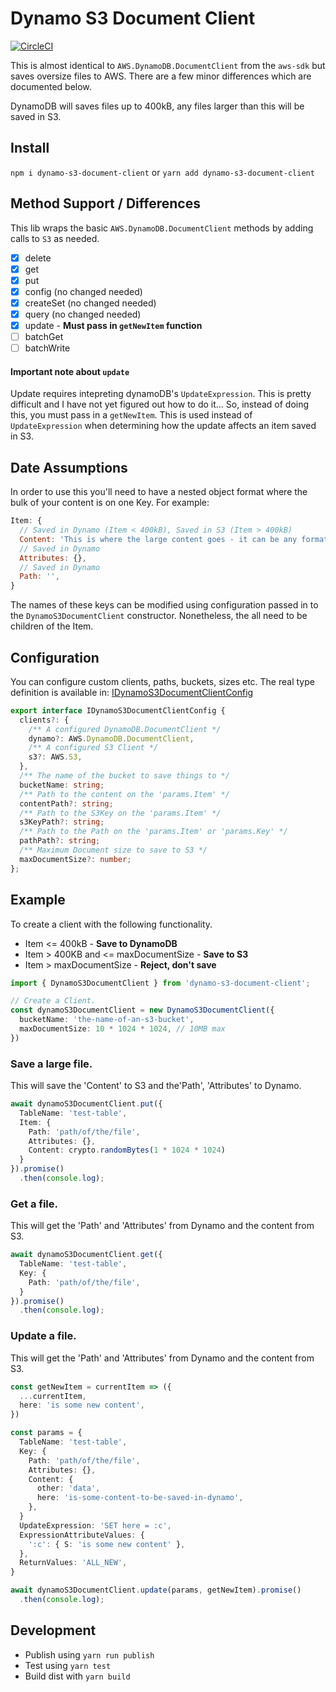 # Dynamo S3 Document Client

[![CircleCI](https://circleci.com/gh/MrBlenny/dynamo-s3-document-client.svg?style=svg)](https://circleci.com/gh/MrBlenny/dynamo-s3-document-client)

This is almost identical to `AWS.DynamoDB.DocumentClient` from the `aws-sdk` but saves oversize files to AWS. There are a few minor differences which are documented below.

DynamoDB will saves files up to 400kB, any files larger than this will be saved in S3.

## Install
`npm i dynamo-s3-document-client` or `yarn add dynamo-s3-document-client`

## Method Support / Differences

This lib wraps the basic `AWS.DynamoDB.DocumentClient` methods by adding calls to `S3` as needed.

- [x] delete
- [x] get
- [x] put
- [x] config (no changed needed)
- [x] createSet (no changed needed)
- [x] query (no changed needed)
- [x] update - **Must pass in `getNewItem` function**
- [ ] batchGet
- [ ] batchWrite

#### Important note about `update`

Update requires intepreting dynamoDB's `UpdateExpression`. This is pretty difficult and I have not yet figured out how to do it... So, instead of doing this, you must pass in a `getNewItem`. This is used instead of `UpdateExpression` when determining how the update affects an item saved in S3.

## Date Assumptions

In order to use this you'll need to have a nested object format where the bulk of your content is on one Key. For example:

```js
Item: {
  // Saved in Dynamo (Item < 400kB), Saved in S3 (Item > 400kB)
  Content: 'This is where the large content goes - it can be any format', 
  // Saved in Dynamo
  Attributes: {}, 
  // Saved in Dynamo
  Path: '', 
}
```

The names of these keys can be modified using configuration passed in to the `DynamoS3DocumentClient` constructor. Nonetheless, the all need to be children of the Item.

## Configuration

You can configure custom clients, paths, buckets, sizes etc.
The real type definition is available in: [IDynamoS3DocumentClientConfig](./src/DynamoS3DocumentClient.ts)


```ts
export interface IDynamoS3DocumentClientConfig {
  clients?: {
    /** A configured DynamoDB.DocumentClient */
    dynamo?: AWS.DynamoDB.DocumentClient,
    /** A configured S3 Client */
    s3?: AWS.S3,
  },
  /** The name of the bucket to save things to */
  bucketName: string;
  /** Path to the content on the 'params.Item' */
  contentPath?: string;
  /** Path to the S3Key on the 'params.Item' */
  s3KeyPath?: string;
  /** Path to the Path on the 'params.Item' or 'params.Key' */
  pathPath?: string;
  /** Maximum Document size to save to S3 */
  maxDocumentSize?: number;
};
```

## Example

To create a client with the following functionality.
* Item <= 400kB - **Save to DynamoDB**
* Item > 400KB and <= maxDocumentSize - **Save to S3**
* Item > maxDocumentSize  - **Reject, don't save**

```ts
import { DynamoS3DocumentClient } from 'dynamo-s3-document-client';

// Create a Client.
const dynamoS3DocumentClient = new DynamoS3DocumentClient({
  bucketName: 'the-name-of-an-s3-bucket',
  maxDocumentSize: 10 * 1024 * 1024, // 10MB max
})

```

### Save a large file.
This will save the 'Content' to S3 and the'Path', 'Attributes' to Dynamo.

```ts
await dynamoS3DocumentClient.put({
  TableName: 'test-table',
  Item: {
    Path: 'path/of/the/file',
    Attributes: {},
    Content: crypto.randomBytes(1 * 1024 * 1024)
  }
}).promise()
  .then(console.log);

```

### Get a file.

This will get the 'Path' and 'Attributes' from Dynamo and the content from S3.

```ts
await dynamoS3DocumentClient.get({
  TableName: 'test-table',
  Key: {
    Path: 'path/of/the/file',
  }
}).promise()
  .then(console.log);
```

### Update a file.

This will get the 'Path' and 'Attributes' from Dynamo and the content from S3.

```ts
const getNewItem = currentItem => ({
  ...currentItem,
  here: 'is some new content',
})

const params = {
  TableName: 'test-table',
  Key: {
    Path: 'path/of/the/file',
    Attributes: {},
    Content: {
      other: 'data',
      here: 'is-some-content-to-be-saved-in-dynamo', 
    },
  }
  UpdateExpression: 'SET here = :c',
  ExpressionAttributeValues: {
    ':c': { S: 'is some new content' },
  },
  ReturnValues: 'ALL_NEW',
}

await dynamoS3DocumentClient.update(params, getNewItem).promise()
  .then(console.log);


```

## Development

* Publish using `yarn run publish`
* Test using `yarn test`
* Build dist with `yarn build`